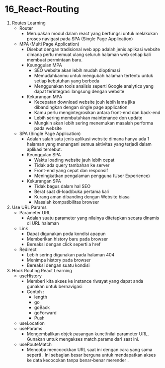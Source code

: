 # 16_React-Routing
1. Routes Learning
    - Router
        - Merupakan modul dalam react yang berfungsi untuk melakukan proses navigasi pada SPA (Single Page Application)
    - MPA (Multi Page Application)
        - Disebut dengan tradisional web app adalah jenis aplikasi website dimana perlu memuat ulang seluruh halaman web setiap kali membuat permintaan baru.
        - Keunggulan MPA
            - SEO website akan lebih mudah dioptimasi
            - Memudahkanmu untuk mengubah halaman tertentu untuk setiap kebutuhan yang berbeda
            - Menggunakan tools analisis seperti Google analytics yang dapat terintegrasi langsung dengan website
        - Kekurangan MPA
            - Kecepatan download website jouh lebih lama jika dibandingkan dengan single page application
            - Kamu perlu mengintegrosikan antara front-end dan back-end
            - Lebih sering membutuhkan maintenance don update
            - Mungkin akan lebih sering menemukan masalah performa pada website
    - SPA (Single Page Application)
        - Adalah salah satu jenis aplikasi website dimana hanya ada 1 halaman yang menangani semua aktivitas yang terjadi dalam aplikasi tersebut.
        - Keunggulan SPA
            - Waktu loading website jauh lebih cepat
            - Tidak ada query tambahan ke server
            - Front-end yang cepat dan responsif
            - Meningkatkan pengalaman pengguna (User Experience)
        - Kekurangan SPA
            - Tidak bagus dalam hal SEO
            - Berat saat di-load/buka pertama kali
            - Kurang aman dibanding dengan Website biasa
            - Masalah kompatibilitas browser
2. Use URL Params
    - Parameter URL
        -  Adalah suatu parameter yang nilainya ditetapkan secara dinamis di URL halaman
    - Link
        - Dapat digunakan poda kondisi apapun
        - Memberikan history baru pada browser
        - Bereaksi dengan click seperti a href
    - Redirect
        - Lebih sering digunakan pada halaman 404
        - Menimpa history pada browser
        - Bereaksi dengan suatu kondisi
3. Hook Routing React Learning
    - useHistory
        - Memberi kita akses ke instance riwayat yang dapat anda gunakan untuk bernavigasi
        - Contoh :
            - length
            - go
            - goBack
            - goForward
            - Push
    - useLocation
    - useParams
        - Mengembalikan objek pasangan kunci/nilai parameter URL. Gunakan untuk mengakses match.params dari <Route> saat ini.
    - useRouteMatch
        - Mencoba mencocokkan URL saat ini dengan cara yang sama seperti <Route>. Ini sebagian besar berguna untuk mendapatkan akses ke data kecocokan tanpa benar-benar merender <Route>.